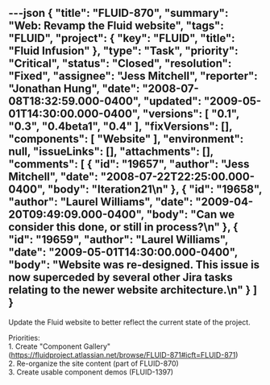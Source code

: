 ---json
{
  "title": "FLUID-870",
  "summary": "Web: Revamp the Fluid website",
  "tags": "FLUID",
  "project": {
    "key": "FLUID",
    "title": "Fluid Infusion"
  },
  "type": "Task",
  "priority": "Critical",
  "status": "Closed",
  "resolution": "Fixed",
  "assignee": "Jess Mitchell",
  "reporter": "Jonathan Hung",
  "date": "2008-07-08T18:32:59.000-0400",
  "updated": "2009-05-01T14:30:00.000-0400",
  "versions": [
    "0.1",
    "0.3",
    "0.4beta1",
    "0.4"
  ],
  "fixVersions": [],
  "components": [
    "Website"
  ],
  "environment": null,
  "issueLinks": [],
  "attachments": [],
  "comments": [
    {
      "id": "19657",
      "author": "Jess Mitchell",
      "date": "2008-07-22T22:25:00.000-0400",
      "body": "Iteration21\n"
    },
    {
      "id": "19658",
      "author": "Laurel Williams",
      "date": "2009-04-20T09:49:09.000-0400",
      "body": "Can we consider this done, or still in process?\n"
    },
    {
      "id": "19659",
      "author": "Laurel Williams",
      "date": "2009-05-01T14:30:00.000-0400",
      "body": "Website was re-designed. This issue is now superceded by several other Jira tasks relating to the newer website architecture.\n"
    }
  ]
}
---
Update the Fluid website to better reflect the current state of the project.

Priorities:\
1\. Create "Component Gallery" (<https://fluidproject.atlassian.net/browse/FLUID-871#icft=FLUID-871>)\
2\. Re-organize the site content (part of FLUID-870)\
3\. Create usable component demos  (FLUID-1397)

        